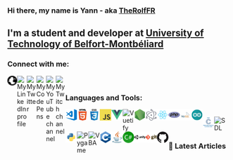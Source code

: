 ### Hi there, my name is Yann - aka [TheRolfFR][website]

## I'm a student and developer at [University of Technology of Belfort-Montbéliard](https://www.utbm.fr/)

### Connect with me:

[<img align="left" alt="therolf.fr" width="22px" src="https://raw.githubusercontent.com/iconic/open-iconic/master/svg/globe.svg" />][website]
[<img align="left" alt="My LinkedIn profile" width="22px" src="https://cdn.jsdelivr.net/npm/simple-icons@v3/icons/linkedin.svg" />][linkedin]
[<img align="left" alt="My Twitter" width="22px" src="https://cdn.jsdelivr.net/npm/simple-icons@v3/icons/twitter.svg" />][twitter]
[<img align="left" alt="My CodePens" width="22px" src="https://cdn.jsdelivr.net/npm/simple-icons@v3/icons/codepen.svg" />][codepen]
[<img align="left" alt="My YouTube channel" width="22px" src="https://cdn.jsdelivr.net/npm/simple-icons@v3/icons/youtube.svg" />][youtube]
[<img align="left" alt="My Twitch channel" width="22px" src="https://cdn.jsdelivr.net/npm/simple-icons@v3/icons/twitch.svg" />][twitch]

<br />

### Languages and Tools:

<img align="left" alt="Visual Studio Code" width="26px" src="https://raw.githubusercontent.com/github/explore/80688e429a7d4ef2fca1e82350fe8e3517d3494d/topics/visual-studio-code/visual-studio-code.png" />
<img align="left" alt="HTML5" width="26px" src="https://raw.githubusercontent.com/github/explore/80688e429a7d4ef2fca1e82350fe8e3517d3494d/topics/html/html.png" />
<img align="left" alt="CSS3" width="26px" src="https://raw.githubusercontent.com/github/explore/80688e429a7d4ef2fca1e82350fe8e3517d3494d/topics/css/css.png" />
<img align="left" alt="JavaScript" width="26px" src="https://raw.githubusercontent.com/github/explore/80688e429a7d4ef2fca1e82350fe8e3517d3494d/topics/javascript/javascript.png" />
<img align="left" alt="VueJS" width="26px" src="https://raw.githubusercontent.com/github/explore/80688e429a7d4ef2fca1e82350fe8e3517d3494d/topics/vue/vue.png" />
<img align="left" alt="Vuetify" width="26px" src="https://screenshots.imgix.net/sheepdigit/test/vuetify-logo/1.0.0/5d626a8293fdc2001a399e40/202513a2-0d8c-43c6-8f9a-7a194d572d50.png" />
<img align="left" alt="Node.js" width="26px" src="https://raw.githubusercontent.com/github/explore/80688e429a7d4ef2fca1e82350fe8e3517d3494d/topics/nodejs/nodejs.png" />
<img align="left" alt="ElectronJS" width="26px" src="https://raw.githubusercontent.com/github/explore/80688e429a7d4ef2fca1e82350fe8e3517d3494d/topics/electron/electron.png" />
<img align="left" alt="React" width="26px" src="https://raw.githubusercontent.com/github/explore/80688e429a7d4ef2fca1e82350fe8e3517d3494d/topics/react/react.png" />
<img align="left" alt="PHP" width="26px" src="https://raw.githubusercontent.com/github/explore/e94815998e4e0713912fed477a1f346ec04c3da2/topics/php/php.png" />
<img align="left" alt="MySQL" width="26px" src="https://raw.githubusercontent.com/github/explore/80688e429a7d4ef2fca1e82350fe8e3517d3494d/topics/mysql/mysql.png" />
<img align="left" alt="Arduino" width="26px" src="https://raw.githubusercontent.com/github/explore/80688e429a7d4ef2fca1e82350fe8e3517d3494d/topics/arduino/arduino.png" />
<br>
<img align="left" alt="C" width="26px" src="https://raw.githubusercontent.com/github/explore/80688e429a7d4ef2fca1e82350fe8e3517d3494d/topics/c/c.png" />
<img align="left" alt="SDL" width="26px" src="https://tr0ll.net/libsdl/contest/pictures/ArneClaus.gif" />
<img align="left" alt="Python" width="26px" src="https://raw.githubusercontent.com/github/explore/80688e429a7d4ef2fca1e82350fe8e3517d3494d/topics/python/python.png" />
<img align="left" alt="Pygame" width="26px" src="https://zestedesavoir.com/media/galleries/2132/a611f9fc-4d66-4d8b-aa0f-585733938c74.png.144x144_q95_crop.png" />
<img align="left" alt="VBA" width="26px" src="https://wyday.com/images/lm/langs/vba.svg" />
<img align="left" alt="C++" width="26px" src="https://raw.githubusercontent.com/github/explore/80688e429a7d4ef2fca1e82350fe8e3517d3494d/topics/cpp/cpp.png" />
<img align="left" alt="Java" width="26px" src="https://raw.githubusercontent.com/github/explore/80688e429a7d4ef2fca1e82350fe8e3517d3494d/topics/java/java.png" />


<img align="left" alt="C#" width="26px" src="https://raw.githubusercontent.com/github/explore/80688e429a7d4ef2fca1e82350fe8e3517d3494d/topics/csharp/csharp.png" />
<img align="left" alt="Unity" width="26px" src="https://raw.githubusercontent.com/github/explore/80688e429a7d4ef2fca1e82350fe8e3517d3494d/topics/unity/unity.png" />


<img align="left" alt="Git" width="26px" src="https://raw.githubusercontent.com/github/explore/80688e429a7d4ef2fca1e82350fe8e3517d3494d/topics/git/git.png" />
<img align="left" alt="GitHub" width="26px" src="https://raw.githubusercontent.com/github/explore/78df643247d429f6cc873026c0622819ad797942/topics/github/github.png" />

<br>
<br>

### 📕 Latest Articles

<!-- BLOG-POST-LIST:START -->
<!-- BLOG-POST-LIST:END -->


[website]: https://therolf.fr
[twitter]: https://bit.ly/therolf-twitter
[youtube]: https://bit.ly/therolf-youtube
[codepen]: https://bit.ly/therolf-codepen
[linkedin]: https://bit.ly/therolf-linkedin
[twitch]: https://bit.ly/therolf-twitch

